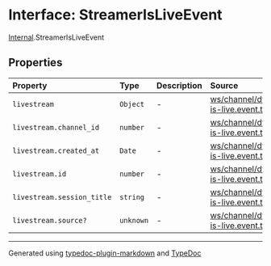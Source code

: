 # Interface: StreamerIsLiveEvent

[Internal](../index.md).StreamerIsLiveEvent

## Properties

| Property | Type | Description | Source |
| :------ | :------ | :------ | :------ |
| `livestream` | `Object` | - | [ws/channel/dto/streamer-is-live.event.ts:2](https://github.com/zSoulweaver/kient/blob/cb3a38e/src/ws/channel/dto/streamer-is-live.event.ts#L2) |
| `livestream.channel_id` | `number` | - | [ws/channel/dto/streamer-is-live.event.ts:4](https://github.com/zSoulweaver/kient/blob/cb3a38e/src/ws/channel/dto/streamer-is-live.event.ts#L4) |
| `livestream.created_at` | `Date` | - | [ws/channel/dto/streamer-is-live.event.ts:7](https://github.com/zSoulweaver/kient/blob/cb3a38e/src/ws/channel/dto/streamer-is-live.event.ts#L7) |
| `livestream.id` | `number` | - | [ws/channel/dto/streamer-is-live.event.ts:3](https://github.com/zSoulweaver/kient/blob/cb3a38e/src/ws/channel/dto/streamer-is-live.event.ts#L3) |
| `livestream.session_title` | `string` | - | [ws/channel/dto/streamer-is-live.event.ts:5](https://github.com/zSoulweaver/kient/blob/cb3a38e/src/ws/channel/dto/streamer-is-live.event.ts#L5) |
| `livestream.source?` | `unknown` | - | [ws/channel/dto/streamer-is-live.event.ts:6](https://github.com/zSoulweaver/kient/blob/cb3a38e/src/ws/channel/dto/streamer-is-live.event.ts#L6) |

***

Generated using [typedoc-plugin-markdown](https://www.npmjs.com/package/typedoc-plugin-markdown) and [TypeDoc](https://typedoc.org/)
